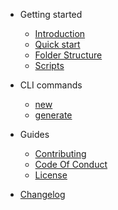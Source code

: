 - Getting started

  - [Introduction](/pages/introduction "Regauge | Introduction")
  - [Quick start](/pages/quick-start "Regauge | Quick Start")
  - [Folder Structure](/pages/folder-structure "Regauge | Folder Structure")
  - [Scripts](/pages/scripts "Regauge | NPM Scripts")

- CLI commands

  - [new](/pages/cli-command-new "Regauge | CLI new")
  - [generate](/pages/cli-command-generate "Regauge | CLI generate")

- Guides
  - [Contributing](/pages/contributing "Regauge | Contributing")
  - [Code Of Conduct](/pages/code_of_conduct "Regauge | Contributing")
  - [License](/pages/LICENSE "Regauge | License")

- [Changelog](/pages/Changelog "Regauge | Changelog")

